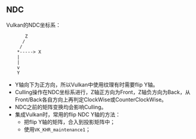 
## NDC

Vulkan的NDC坐标系：

```
       Z
      /
     /
    *-----> X
    |
    |
    v
    Y
```

- Y轴向下为正方向，所以Vulkan中使用纹理有时需要flip Y轴。
- Culling操作在NDC坐标系进行，Z轴正方向为Front，Z轴负方向为Back，从Front/Back各自方向上再判定ClockWise或CounterClockWise。
- NDC之前的矩阵变换均会影响Culling。
- 集成Vulkan时，常用的flip NDC Y轴的方法：
    - 把flip Y轴的矩阵，合入到投影矩阵中；
    - 使用`VK_KHR_maintenance1`；
